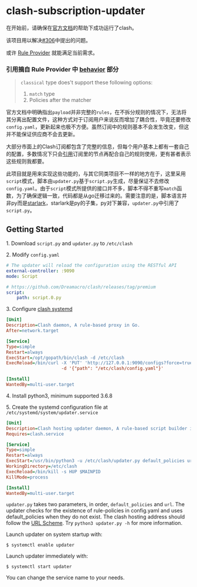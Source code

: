 # clash-subscription-updater

在开始前，请确保在[官方文档](https://github.com/Dreamacro/clash/wiki)的帮助下成功运行了clash。

该项目用以解决[#306](https://github.com/Dreamacro/clash/issues/306)中提出的问题。

或许 [Rule Provider](https://lancellc.gitbook.io/clash/clash-config-file/rule-provider) 就能满足当前需求。

### 引用摘自 Rule Provider 中 [behavior](https://lancellc.gitbook.io/clash/clash-config-file/rule-provider#behavior) 部分

> `classical` type does't support these following options:
> 1. `match` type
> 2. Policies after the matcher

官方文档中明确指出`payload`并非完整的`rules`，在不拆分规则的情况下，无法将其分离出配置文件，这种方式对于订阅用户来说反而增加了耦合性，毕竟还要修改`config.yaml`，更新起来也极不方便。虽然订阅中的规则基本不会发生改变，但这并不能保证供应商不会去更新。

大部分市面上的Clash订阅都包含了完整的信息，但每个用户基本上都有一套自己的配置，多数情况下只会[引用](https://lancellc.gitbook.io/clash/clash-config-file/proxy-provider)订阅里的节点再配合自己的规则使用，更有甚者表示这些规则我都要。

此项目就是用来实现这些功能的，与其它同类项目不一样的地方在于，这里采用`script`模式，脚本由`updater.py`基于`script.py`生成，尽量保证不去修改`config.yaml`。由于`script`模式所提供的接口并不多，脚本不得不重写`match`函数，为了确保逻辑一致，代码都是从go迁移过来的。需要注意的是，脚本语言并非py而是[starlark](https://github.com/bazelbuild/starlark)，starlark是py的子集，py对下兼容，`updater.py`中引用了`script.py`。

## Getting Started

1\. Download `script.py` and `updater.py` to `/etc/clash`

2\. Modify `config.yaml`

```yaml
# The updater will reload the configuration using the RESTful API
external-controller: :9090
mode: Script

# https://github.com/Dreamacro/clash/releases/tag/premium
script:
    path: script.0.py
```

3\. Configure [clash systemd](https://github.com/Dreamacro/clash/wiki/clash-on-a-daemon#systemd)

```ini
[Unit]
Description=Clash daemon, A rule-based proxy in Go.
After=network.target

[Service]
Type=simple
Restart=always
ExecStart=/opt/gopath/bin/clash -d /etc/clash
ExecReload=/bin/curl -X 'PUT' 'http://127.0.0.1:9090/configs?force=true'  \
                     -d '{"path": "/etc/clash/config.yaml"}'

[Install]
WantedBy=multi-user.target
```

4\. Install python3, minimum supported 3.6.8

5\. Create the systemd configuration file at `/etc/systemd/system/updater.service`

```ini
[Unit]
Description=Clash hosting updater daemon, A rule-based script builder in Python.
Requires=clash.service

[Service]
Type=simple
Restart=always
ExecStart=/usr/bin/python3 -u /etc/clash/updater.py default_policies url
WorkingDirectory=/etc/clash
ExecReload=/bin/kill -s HUP $MAINPID
KillMode=process

[Install]
WantedBy=multi-user.target
```

`updater.py` takes two parameters, in order, `default_policies` and `url`.
The updater checks for the existence of rule-policies in config.yaml and uses default_policies when they do not exist.
The clash hosting address should follow the [URL Scheme](https://docs.cfw.lbyczf.com/contents/urlscheme.html).
Try `python3 updater.py -h` for more information.

Launch updater on system startup with:

    $ systemctl enable updater

Launch updater immediately with:

    $ systemctl start updater

You can change the service name to your needs.
